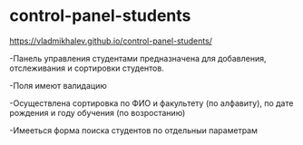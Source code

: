 # control-panel-students

https://vladmikhalev.github.io/control-panel-students/

-Панель управления студентами предназначена для добавления, отслеживания и сортировки студентов.

-Поля имеют валидацию

-Осуществлена сортировка по ФИО и факультету (по алфавиту), по дате рождения и году обучения (по возростанию)

-Имееться форма поиска студентов по отдельныи параметрам 

